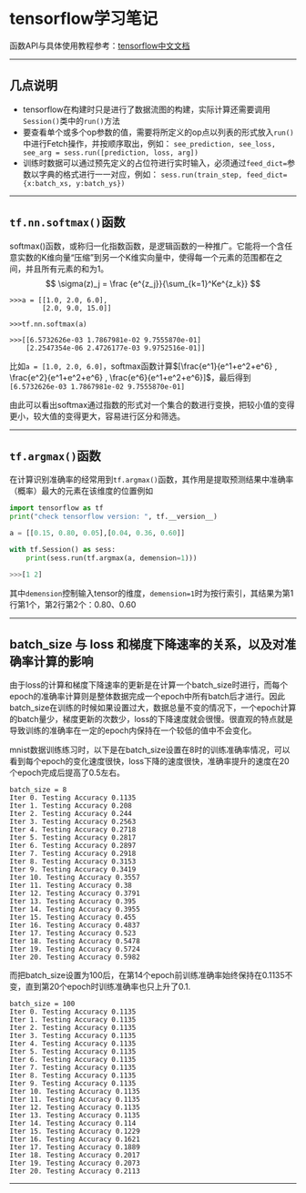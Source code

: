 # tensorflow学习笔记

函数API与具体使用教程参考：[tensorflow中文文档](http://www.tensorfly.cn/tfdoc/get_started/introduction.html)

---
## 几点说明
* tensorflow在构建时只是进行了数据流图的构建，实际计算还需要调用`Session()`类中的`run()`方法
* 要查看单个或多个op参数的值，需要将所定义的op点以列表的形式放入`run()`中进行Fetch操作，并按顺序取出，例如：
`see_prediction, see_loss, see_arg = sess.run([prediction, loss, arg])`
* 训练时数据可以通过预先定义的占位符进行实时输入，必须通过`feed_dict=`参数以字典的格式进行一一对应，例如：
`sess.run(train_step, feed_dict={x:batch_xs, y:batch_ys})`


---
## `tf.nn.softmax()`函数
softmax()函数，或称归一化指数函数，是逻辑函数的一种推广。它能将一个含任意实数的K维向量“压缩”到另一个K维实向量中，使得每一个元素的范围都在之间，并且所有元素的和为1。
$$ \sigma(z)_j = \frac {e^{z_j}}{\sum_{k=1}^Ke^{z_k}}  $$

```
>>>a = [[1.0, 2.0, 6.0],
        [2.0, 9.0, 15.0]]

>>>tf.nn.softmax(a)

>>>[[6.5732626e-03 1.7867981e-02 9.7555870e-01]
    [2.2547354e-06 2.4726177e-03 9.9752516e-01]]
```
比如`a = [1.0, 2.0, 6.0]`，softmax函数计算$[\frac{e^1}{e^1+e^2+e^6} , \frac{e^2}{e^1+e^2+e^6} , \frac{e^6}{e^1+e^2+e^6}]$，最后得到`[6.5732626e-03 1.7867981e-02 9.7555870e-01]`

由此可以看出softmax通过指数的形式对一个集合的数进行变换，把较小值的变得更小，较大值的变得更大，容易进行区分和筛选。

---
## `tf.argmax()`函数

在计算识别准确率的经常用到`tf.argmax()`函数，其作用是提取预测结果中准确率（概率）最大的元素在该维度的位置例如
```python
import tensorflow as tf
print("check tensorflow version: ", tf.__version__)

a = [[0.15, 0.80, 0.05],[0.04, 0.36, 0.60]]

with tf.Session() as sess:
    print(sess.run(tf.argmax(a, demension=1)))

>>>[1 2]
```
其中`demension`控制输入tensor的维度，`demension=1`时为按行索引，其结果为第1行第1个，第2行第2个：0.80、0.60

---
## batch_size 与 loss 和梯度下降速率的关系，以及对准确率计算的影响
由于loss的计算和梯度下降速率的更新是在计算一个batch_size时进行，而每个epoch的准确率计算则是整体数据完成一个epoch中所有batch后才进行。因此batch_size在训练的时候如果设置过大，数据总量不变的情况下，一个epoch计算的batch量少，梯度更新的次数少，loss的下降速度就会很慢。很直观的特点就是导致训练的准确率在一定的epoch内保持在一个较低的值中不会变化。


mnist数据训练练习时，以下是在batch_size设置在8时的训练准确率情况，可以看到每个epoch的变化速度很快，loss下降的速度很快，准确率提升的速度在20个epoch完成后提高了0.5左右。
```
batch_size = 8
Iter 0. Testing Accuracy 0.1135
Iter 1. Testing Accuracy 0.208
Iter 2. Testing Accuracy 0.244
Iter 3. Testing Accuracy 0.2563
Iter 4. Testing Accuracy 0.2718
Iter 5. Testing Accuracy 0.2817
Iter 6. Testing Accuracy 0.2897
Iter 7. Testing Accuracy 0.2918
Iter 8. Testing Accuracy 0.3153
Iter 9. Testing Accuracy 0.3419
Iter 10. Testing Accuracy 0.3557
Iter 11. Testing Accuracy 0.38
Iter 12. Testing Accuracy 0.3791
Iter 13. Testing Accuracy 0.395
Iter 14. Testing Accuracy 0.3955
Iter 15. Testing Accuracy 0.455
Iter 16. Testing Accuracy 0.4837
Iter 17. Testing Accuracy 0.523
Iter 18. Testing Accuracy 0.5478
Iter 19. Testing Accuracy 0.5724
Iter 20. Testing Accuracy 0.5982
```
而把batch_size设置为100后，在第14个epoch前训练准确率始终保持在0.1135不变，直到第20个epoch时训练准确率也只上升了0.1.
```
batch_size = 100
Iter 0. Testing Accuracy 0.1135
Iter 1. Testing Accuracy 0.1135
Iter 2. Testing Accuracy 0.1135
Iter 3. Testing Accuracy 0.1135
Iter 4. Testing Accuracy 0.1135
Iter 5. Testing Accuracy 0.1135
Iter 6. Testing Accuracy 0.1135
Iter 7. Testing Accuracy 0.1135
Iter 8. Testing Accuracy 0.1135
Iter 9. Testing Accuracy 0.1135
Iter 10. Testing Accuracy 0.1135
Iter 11. Testing Accuracy 0.1135
Iter 12. Testing Accuracy 0.1135
Iter 13. Testing Accuracy 0.1135
Iter 14. Testing Accuracy 0.114
Iter 15. Testing Accuracy 0.1229
Iter 16. Testing Accuracy 0.1621
Iter 17. Testing Accuracy 0.1889
Iter 18. Testing Accuracy 0.2017
Iter 19. Testing Accuracy 0.2073
Iter 20. Testing Accuracy 0.2113
```
---